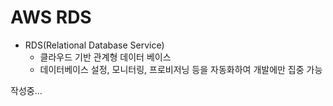 # AWS RDS

* RDS(Relational Database Service)  
    * 클라우드 기반 관계형 데이터 베이스
    * 데이터베이스 설정, 모니터링, 프로비저닝 등을 자동화하여 개발에만 집중 가능

작성중...